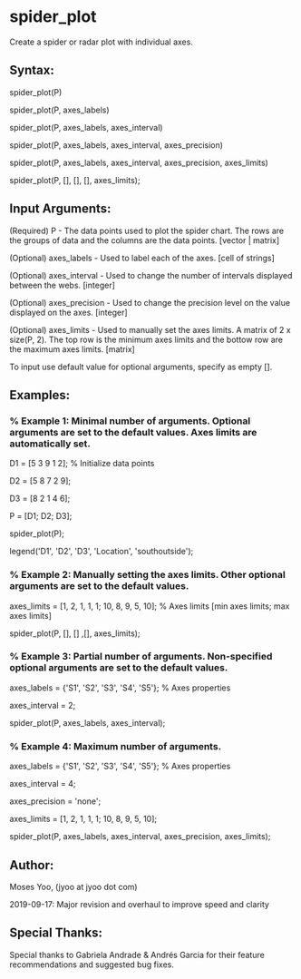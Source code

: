 # spider_plot
Create a spider or radar plot with individual axes.

## Syntax:
  spider_plot(P)
  
  spider_plot(P, axes_labels)
  
  spider_plot(P, axes_labels, axes_interval)
  
  spider_plot(P, axes_labels, axes_interval, axes_precision)
  
  spider_plot(P, axes_labels, axes_interval, axes_precision, axes_limits)
  
  spider_plot(P, [], [], [], axes_limits);

## Input Arguments:
  (Required)
  P              - The data points used to plot the spider chart. The
                   rows are the groups of data and the columns are the
                   data points. [vector | matrix]

  (Optional) axes_labels    - Used to label each of the axes. [cell of strings]
  
  (Optional) axes_interval  - Used to change the number of intervals displayed
                   between the webs. [integer]
                   
  (Optional) axes_precision - Used to change the precision level on the value
                   displayed on the axes. [integer]
                   
  (Optional) axes_limits    - Used to manually set the axes limits. A matrix of
                   2 x size(P, 2). The top row is the minimum axes limits
                   and the bottow row are the maximum axes limits. [matrix]

  To input use default value for optional arguments, specify as empty [].
  
## Examples:
  ### % Example 1: Minimal number of arguments. Optional arguments are set to the default values. Axes limits are automatically set.

  D1 = [5 3 9 1 2];   % Initialize data points
  
  D2 = [5 8 7 2 9];
  
  D3 = [8 2 1 4 6];
  
  P =  [D1; D2; D3];
  
  spider_plot(P);
  
  legend('D1', 'D2', 'D3', 'Location', 'southoutside');

  ### % Example 2: Manually setting the axes limits. Other optional arguments are set to the default values.

  axes_limits = [1, 2, 1, 1, 1; 10, 8, 9, 5, 10]; % Axes limits [min axes limits; max axes limits]
  
  spider_plot(P, [], [] ,[], axes_limits);

  ### % Example 3: Partial number of arguments. Non-specified optional arguments are set to the default values.

  axes_labels = {'S1', 'S2', 'S3', 'S4', 'S5'}; % Axes properties
  
  axes_interval = 2;
  
  spider_plot(P, axes_labels, axes_interval);

  ### % Example 4: Maximum number of arguments.

  axes_labels = {'S1', 'S2', 'S3', 'S4', 'S5'}; % Axes properties
  
  axes_interval = 4;
  
  axes_precision = 'none';
  
  axes_limits = [1, 2, 1, 1, 1; 10, 8, 9, 5, 10];
  
  spider_plot(P, axes_labels, axes_interval, axes_precision, axes_limits);

## Author:
  Moses Yoo, (jyoo at jyoo dot com)
  
  2019-09-17: Major revision and overhaul to improve speed and clarity

## Special Thanks:
  Special thanks to Gabriela Andrade & Andrés Garcia for their
  feature recommendations and suggested bug fixes.

